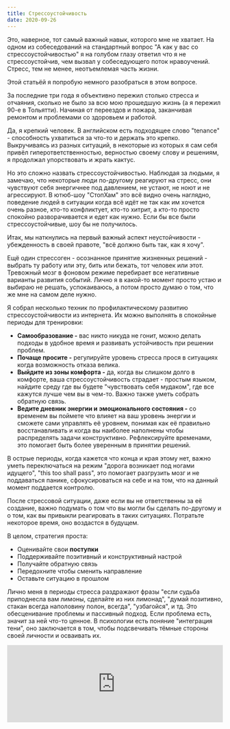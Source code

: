 ```yaml
---
title: Стрессоустойчивость
date: 2020-09-26
---
```

Это, наверное, тот самый важный навык, которого мне не хватает. На одном из собеседований на стандартный вопрос "А как у вас со стрессоустойчивостью" я на голубом глазу ответил что я не стрессоустойчив, чем вызвал у собеседующего поток нравоучений. Стресс, тем не менее, неотъемлемая часть жизни.

Этой статьёй я попробую немного разобраться в этом вопросе. 

За последние три года я объективно пережил столько стресса и отчаяния, сколько не было за всю мою прошедшую жизнь (а я пережил 90-е в Тольятти). Начиная от переездов и пожара, заканчивая ремонтом и проблемами со здоровьем и работой.

Да, я крепкий человек. В английском есть подходящее слово "tenance" - способность ухватиться за что-то и держать это крепко. Выкручиваясь из разных ситуаций, в некоторые из которых я сам себя привёл гиперответственностью, верностью своему слову и решениям, я продолжал упорствовать и жрать кактус.

Но это сложно назвать стрессоустойчивостью. Наблюдая за людьми, я замечаю, что некоторые люди по-другому реагируют на стресс, они чувствуют себя энергичнее под давлением, не устают, не ноют и не агрессируют. В ютюб-шоу "СтопХам" это всё видно очень наглядно, поведение людей в ситуации когда всё идёт не так как им хочется очень разное, кто-то конфликтует, кто-то хитрит, а кто-то просто спокойно разворачивается и едет как нужно. Если бы все были стрессоустойчивые, шоу бы не получилось.

Итак, мы наткнулись на первый важный аспект неустойчивости - убежденность в своей правоте, "всё должно быть так, как я хочу".

Ещё один стрессоген - осознанное принятие жизненных решений - выбрать ту работу или эту, бить или бежать, тот человек или этот. Тревожный мозг в фоновом режиме перебирает все негативные варианты развития событий. Лично я в какой-то момент просто устаю и выбираю не решать, успокаиваюсь, а потом просто думаю о том, что же мне на самом деле нужно.

Я собрал несколько техник по профилактическому развитию стрессоустойчивости из интернета. Их можно выполнять в спокойные периоды для тренировки:
- **Самообразование -** вас никто никуда не гонит, можно делать подходы в удобное время и развивать устойчивость при решении проблем.
- **Почаще просите -** регулируйте уровень стресса прося в ситуациях когда возможность отказа велика.
- **Выйдите из зоны комфорта -** да, когда вы слишком долго в комфорте, ваша стрессоустойчивость страдает - простым языком, найдите среду где вы будете "чувствовать себя мудаком", где все кажутся лучше чем вы в чем-то. Важно также уметь собрать обратную связь.
- **Ведите дневник энергии и эмоционального состояния -** со временем вы поймете что влияет на ваш уровень энергии и сможете сами управлять её уровнем, понимая как её правильно восстанавливать и когда вы наиболее наполнены чтобы распределять задачи конструктивно. Рефлексируйте временами, это помогает быть более уверенным в принятии решений.

В острые периоды, когда кажется что конца и края этому нет, важно уметь переключаться на режим "дорога возникает под ногами идущего", "this too shall pass", это помогает разгрузить мозг и не поддаваться панике, сфокусироваться на себе и на том, что на данный момент поддается контролю.

После стрессовой ситуации, даже если вы не ответственны за её создание, важно подумать о том что вы могли бы сделать по-другому и о том, как вы привыкли реагировать в таких ситуациях. Потратьте некоторое время, оно воздастся в будущем.

В целом, стратегия проста:
- Оценивайте свои **поступки**
- Поддерживайте позитивный и конструктивный настрой
- Получайте обратную связь
- Передохните чтобы сменить направление
- Оставьте ситуацию в прошлом

Лично меня в периоды стресса раздражают фразы "если судьба приподнесла вам лимоны, сделайте из них лимонад", "думай позитивно, стакан всегда наполовину полон, всегда", "узбагойся", и тд. Это обесценивание проблемы и пассивный подход. Если проблема есть, значит за ней что-то ценное. В психологии есть поняние "интеграция тени", оно заключается в том, чтобы подсвечивать тёмные стороны своей личности и осваивать их.

<iframe frameborder="0" style="border:none;width:100%;height:180px;" width="100%" height="180" src="https://music.yandex.ru/iframe/#track/30767185/6554921">Слушайте <a href='https://music.yandex.ru/album/6554921/track/30767185'>Думай позитивно</a> — <a href='https://music.yandex.ru/artist/218095'>Кровосток</a> на Яндекс.Музыке</iframe>

